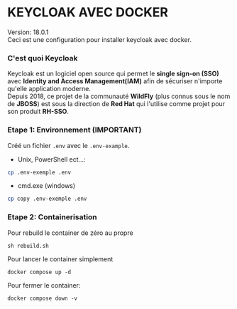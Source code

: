 # KEYCLOAK AVEC DOCKER

Version: 18.0.1
<br>Ceci est une configuration pour installer keycloak avec docker.

### C'est quoi Keycloak

Keycloak est un logiciel open source qui permet le **single sign-on (SSO)** avec **Identity and Access Management(IAM)** afin de sécuriser n'importe qu'elle application moderne.
<br>Depuis 2018, ce projet de la communauté **WildFly** (plus connus sous le nom de **JBOSS**) est sous la direction de **Red Hat** qui l'utilise comme projet pour son produit **RH-SSO**.
### Etape 1: Environnement (IMPORTANT)

Créé un fichier `.env` avec le `.env-example`.

- Unix, PowerShell ect...: 
```sh
cp .env-exemple .env
```
- cmd.exe (windows)
```sh
cp copy .env-exemple .env
```

### Etape 2: Containerisation

Pour rebuild le container de zéro au propre
```shell
sh rebuild.sh
```

Pour lancer le container simplement
```shell
docker compose up -d
```

Pour fermer le container:

```shell
docker compose down -v
```    
